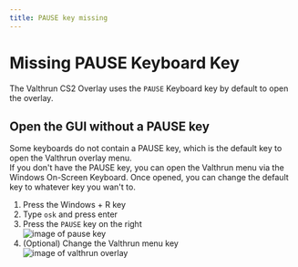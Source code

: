 ```yaml
---
title: PAUSE key missing
---
```


# Missing PAUSE Keyboard Key

The Valthrun CS2 Overlay uses the `PAUSE` Keyboard key by default to open the overlay.

## Open the GUI without a PAUSE key

Some keyboards do not contain a PAUSE key, which is the default key to open the Valthrun overlay menu.  
If you don't have the PAUSE key, you can open the Valthrun menu via the Windows On-Screen Keyboard.
Once opened, you can change the default key to whatever key you wan't to.

1. Press the Windows + R key
2. Type `osk` and press enter
3. Press the `PAUSE` key on the right  
   ![image of pause key](@site/docs/_media/screenshot_virtual_keyboard.png)
4. (Optional) Change the Valthrun menu key  
   ![image of valthrun overlay](@site/docs/_media/screenshot_valthrun_hotkey_toggle_settings.png)
